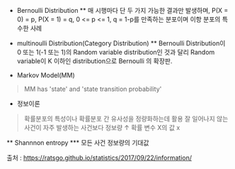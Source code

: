 * Bernoulli Distribution
** 매 시행마다 단 두 가지 가능한 결과만 발생하며, P(X = 0) = p, P(X = 1) = q, 0 <= p <= 1, q = 1-p를 만족하는 분포이며  이항 분포의 특수한 사례

* multinoulli Distribution(Category Distribution)
** Bernoulli Distribution이 0 또는 1(-1 또는 1)의 Random variable distribution인 것과 달리 Random variable이 K 이하인 distribution으로 Bernoulli 의 확장판.

* Markov Model(MM)
> MM has 'state' and 'state transition probability'


* 정보이론
> 확률분포의 특성이나 확률분포 간 유사성을 정량화하는데 활용
> 잘 일어나지 않는 사건이 자주 발생하는 사건보다 정보량 ↑
> 확률 변수 X의 값 x


** Shannnon entropy
*** 모든 사건 정보량의 기대값







출처 : https://ratsgo.github.io/statistics/2017/09/22/information/
<!--stackedit_data:
eyJoaXN0b3J5IjpbLTIwNjk1NTUyNDYsMTYwNzgyOTE2NSwtND
Y4Nzk3MDc2XX0=
-->